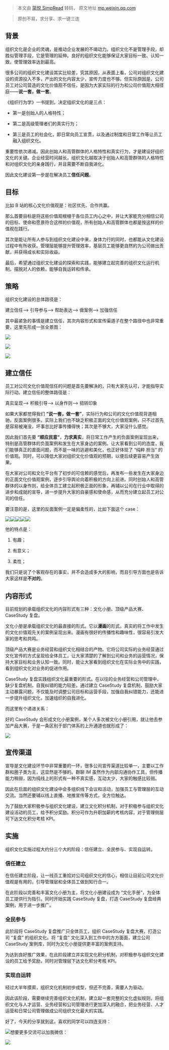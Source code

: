 > 本文由 [简悦 SimpRead](http://ksria.com/simpread/) 转码， 原文地址 [mp.weixin.qq.com](https://mp.weixin.qq.com/s/emPPqRXX03M3KkuuM8ouvA)

> 原创不易，求分享、求一键三连

背景
--

组织文化是企业的灵魂，是推动企业发展的不竭动力。组织文化不是管理手段，却胜似管理手段，它是管理的延伸。良好的组织文化能够保证大家目标一致、认知一致，使管理效率达到最高。

很多公司的组织文化建设其实比较差，究其原因，从表面上看，公司对组织文化建设的资源投入不多，产出的文化内容太少，宣传力度也不够。但实际原因是，公司员工对公司营造的文化价值观不信任，是因为大家实际的行为和公司价值观大相径庭——**说一套，做一套**。

《组织行为学》一书提到，决定组织文化的是三点：

*   第一是创始人的人格特性；
    
*   第二是高级管理者们的真实行为；
    
*   第三是员工的社会化，即日常向员工宣贯，以及通过制度和日常工作等让员工融入组织文化。
    

重要性依次递减。因此创始人和高管群体的人格特性和真实行为，才是建设好组织文化的关键。企业经营时间越长，组织文化越取决于创始人和高管群体的人格特性和对组织文化的亲身践行，并且需要不断自我进化。

因此文化建设第一步是在解决员工**信任问题**。

目标
--

比如 B 站的核心文化价值观是：社区优先、合作共赢。

那么首要目标是将这些价值观根植于各位员工内心之中，并让大家能充分相信公司的目标、使命和愿景符合这样的价值观，所有创始人和高管群体也都是按这样的价值观在践行。

其次是能让所有人参与到组织文化建设中来，身体力行的同时，也都能从文化建设过程中有所收获。管理层能够提升管理效率，基层员工能够更自然的为公司做出贡献，并获得成长和实际收益。

最后，希望通过组织文化建设的探索和实践，能够建立起完善的组织文化运行机制，摆脱对人的依赖，能够自我运转和传承。

策略
--

组织文化建设的总体路径是：

建立信任——> 引导参与——> 帮助表达——> 做案例——> 加强信任

其中最紧急的事情是建立信任，其次内容形式和宣传渠道子在整个路径中也非常重要，这里先形成一张全景图：

![](https://mmbiz.qpic.cn/mmbiz_png/JdfjlwvwuTDHgz0xeUMQ4CQyC3plISkUDAvMobpqFqX5Hf81icoDvpUasJmtiap6noy2ziapQIAlbgwRB1TcWqu1w/640?wx_fmt=png)

![](https://mmbiz.qpic.cn/mmbiz_png/JdfjlwvwuTDHgz0xeUMQ4CQyC3plISkUBP38HaibfkdvW3cticvGTd2VlAJU2d3Rz5urDJK09Yy7yGVqXfVx1YEg/640?wx_fmt=png)

![](https://mmbiz.qpic.cn/mmbiz_png/JdfjlwvwuTDHgz0xeUMQ4CQyC3plISkUrU04zZ0ibY84vRkdKrQs6VhZ0eHmW0NzUlN2zfKQk27QomaZksgq7tA/640?wx_fmt=png)

建立信任
----

员工对公司文化价值观信任的问题是首先要解决的，只有大家先认可，才能指导实际行动。建立信任的整体路径是：

真实呈现——> 积极引导——> 以身作则——> 扭转印象

如果大家都觉得我们 **“说一套，做一套”**，实际行为和公司的文化价值观背道相驰，反面案例很多。实际上我们也不缺乏积极正面的文化价值观案例，只不过首先是容易被淹没，坏事总比好事传播得快；其次是不够大，大家没什么感觉。

因此我们首先要 **“顺应民意”**，**力求真实**，将日常工作产生的负面案例呈现出来，特别是高管群体的负面案例和发生在大家身边的案例。让大家看到公司的态度，我们能够真正的直面问题，而不是一味的逃避和美化，也正好体现了 “纯粹 担当” 的价值观。同时，可以降低大家对组织文化价值观的预期，以便后续更容易产生效果。

在大家对公司和文化平台有了初步的可信赖的感觉后，再发布一些发生在大家身边的正面文化价值观案例，逐步引导舆论向着积极的方向上前进。同时创始人和高管群体的以身作则，给全体员工建立起积极正面的形象，再辅以公司在行业中取得的进步和成就的宣导，进一步提升大家的自豪感和使命感，从而充分建立起员工对公司的信任。

要注意的是，这里的反面案例一定是偏柔性的，比如下面这个 case：

![](https://mmbiz.qpic.cn/mmbiz_jpg/JdfjlwvwuTDHgz0xeUMQ4CQyC3plISkU3cgMFBTLGy02Hick5GyAtIticzfoPD4vyxYVaUeU33QXGvL9HM55I65Q/640?wx_fmt=jpeg)![](https://mmbiz.qpic.cn/mmbiz_jpg/JdfjlwvwuTDHgz0xeUMQ4CQyC3plISkUaeoK2DIheBdyvvRib6iccjHyIoeLJ44S3t7RQOIylRbRRv4QgdE8mXibw/640?wx_fmt=jpeg)![](https://mmbiz.qpic.cn/mmbiz_jpg/JdfjlwvwuTDHgz0xeUMQ4CQyC3plISkUkrhzznyPicic3gT9Y2hCCrtCOeIIicnG7J6yjdPSAR1YXhJvGIibWBicbHQ/640?wx_fmt=jpeg)![](https://mmbiz.qpic.cn/mmbiz_jpg/JdfjlwvwuTDHgz0xeUMQ4CQyC3plISkUVCXulF0jahSWyE7QhqQYT16GEO395EC5aX3k1fm3MvqHa02j4iaj2Jw/640?wx_fmt=jpeg)![](https://mmbiz.qpic.cn/mmbiz_jpg/JdfjlwvwuTDHgz0xeUMQ4CQyC3plISkUgI6RX7uB3UJ23XQOvcibMnCjKfULzw5qKJRSA1icNHTMOyYCYadxYGqA/640?wx_fmt=jpeg)

他的特点是：

1.  有趣；
    
2.  有意义；
    
3.  柔性；
    

我们只是说了个客观存在的事实，并不会造成多大的影响，而且引导方面也是告诉大家这样是**不对的**。

内容形式
----

目前规划的承载组织文化的内容形式有三种：文化小册、顶级产品大赛、CaseStudy 复盘。

文化小册是承载组织文化的最直接的形式。它以**漫画**的形式，真实的将工作中发生的文化价值观先关的案例呈现出来。漫画有很好的传播性和趣味性，很容易引发大家的思考和共鸣。

顶级产品大赛是业务经营和组织文化相结合的产物。它将公司实际的业务经营通过文化宣传的方式呈现给全体员工，让大家清楚的了解到公司和业务的运营情况，保持大家目标和业务认知一致。同时，能让大家看到组织文化在实际业务中的实践，看到组织文化对业务的促进作用。

CaseStudy 复盘实践组织文化最重要的形式。在以往的业务经营和公司管理中，缺少复盘机制，自我纠错的能力较差。通过建立 CaseStudy 复盘机制，鼓励大家主动暴露问题，不仅能及时调整公司目标和运营手段，加强自我纠错能力，还能进一步提升组织文化，加速组织的自我进化。

而这里有个递进关系：

好的 CaseStudy 会形成文化小册案例，某个人多次被文化小册引用，就让他去参加产品大赛，于是一条区别于部门体系的上升通道也就形成了：

![](https://mmbiz.qpic.cn/mmbiz_png/JdfjlwvwuTDHgz0xeUMQ4CQyC3plISkUiaETuUP8wpZRftaJ5uibclomy2ahpicAHlWW0VmIvz2sibm0y4qIZEJm5A/640?wx_fmt=png)

宣传渠道
----

宣导是文化建设环节中非常重要的一环，很多公司宣传渠道比较单一，主要以工作群和圈子类为主，这显然是不够的。群聊 IM 虽然作为内部沟通协作工具，但传播能力稍弱，因为纯线上的形式有一种不真实感，互动太少，大家的触感比较弱。

因此在后面的组织文化建设中会多组织线下会议和活动，加强员工与管理层的互动交流。当然还要辅以线上直播、地推宣传等方式，全方位触达。

为了鼓励大家积极参与组织文化建设，建立文化积分机制，对于积极参与组织文化建设活动的员工，给予积分奖励。积分可作为升职加薪的考核内容，对于管理侧层可下达文化积分考核 KPI。

实施
--

组织文化实施过程大约分三个大的阶段：信任建立、全民参与、实现自运转。

### 信任建立

在信任建立阶段，让一线员工重拾对公司组织文化的信心，相信让目前公司文化价值观是有用的，引导管理层和全体员工做到知行合一。

在此阶段以完善和丰富文化小册为主，将文化小册建设成为 “文化手册”，为全体员工提供行为指引。同时开始实践 CaseStudy 复盘，打造 CaseStudy 复盘经典案例，用于进一步推广。

### 全民参与

此阶段将 CaseStudy 复盘推广只全体员工，组织 CaseStudy 复盘大赛，打造公司 “复盘” 的组织文化。将 “复盘” 文化深入到工作中的方方面面，建立公司 CaseStudy 案例库，同时为文化小册提供更丰富的案例支持。

为达到良好推广效果，在此阶段建立并实现文化积分机制，对积极参与组织文化建设的员工给予奖励，同时对管理层下达文化积分考核 KPI。

### 实现自运转

经过大半年摸索，组织文化机制初步成型，但还不完善，需要人为驱动。

因此该阶段，需要继续完善组织文化机制，建立起一套完整的文化虚拟规则，将组织文化与人才运营、业务经营和公司管理进行更加深入的融合，把业务经营、人才运营和日常公司管理做成公司组织文化最大的实践。

好了，今天的分享就到这，喜欢的同学可以四连支持：

![](https://mmbiz.qpic.cn/mmbiz_png/JdfjlwvwuTDHgz0xeUMQ4CQyC3plISkUXIYe484D2wicJhJbYWfWlsic2Qs76Mq6v9MxfVQLq49cCNW6D14LxoTQ/640?wx_fmt=png)想要更多交流可以加我微信：

![](https://mmbiz.qpic.cn/mmbiz_png/JdfjlwvwuTDHgz0xeUMQ4CQyC3plISkU2usjLnPHVh5iaYvib10cV6krWEsTJCiadkqOSTPX3rdCjVE9X111hM9aw/640?wx_fmt=png)